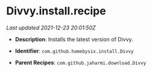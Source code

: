 # Divvy.install.recipe

_Last updated 2021-12-23 20:01:50Z_

- **Description**: Installs the latest version of Divvy.

- **Identifier**: `com.github.homebysix.install.Divvy`

- **Parent Recipes**: `com.github.jaharmi.download.Divvy`
